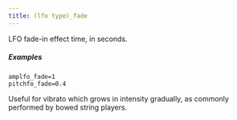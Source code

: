 ```yaml
---
title: (lfo type)_fade
---
```

LFO fade-in effect time, in seconds.

##### Examples

```
amplfo_fade=1
pitchfo_fade=0.4
```

Useful for vibrato which grows in intensity gradually,
as commonly performed by bowed string players.
